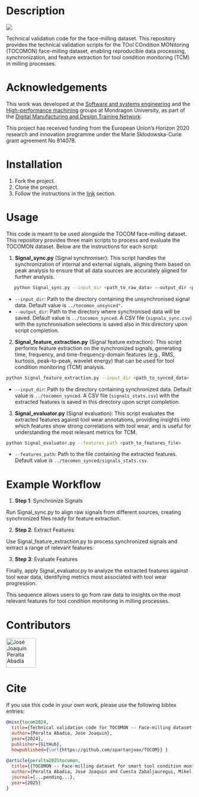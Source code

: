 # Description
<a href="https://github.com/spartanjoax/TOCOM">
    <img src="https://img.shields.io/badge/Python-3.7%20%7C%203.8-blue?style=for-the-badge&logo=python" />
</a>

Technical validation code for the  face-milling dataset.
This repository provides the technical validation scripts for the TOol COndition MONitoring (TOCOMON) face-milling dataset, 
enabling reproducible data processing, synchronization, and feature extraction for tool condition monitoring (TCM) in milling processes.

# Acknowledgements
This work was developed at the [Software and systems engineering](https://www.mondragon.edu/en/research-transfer/engineering-technology/research-and-transfer-groups/-/mu-inv-mapping/grupo/ingenieria-del-sw-y-sistemas) 
and the [High-performance machining](https://www.mondragon.edu/en/research-transfer/engineering-technology/research-and-transfer-groups/-/mu-inv-mapping/grupo/mecanizado-de-alto-rendimiento) 
groups at Mondragon University, as part of the [Digital Manufacturing and Design Training Network](https://dimanditn.eu/es/home).

This project has received funding from the European Union’s Horizon 2020 research and innovation programme under the Marie Skłodowska-Curie grant agreement No 814078.

# Installation
1. Fork the project.
2. Clone the project.
3. Follow the instructions in the [link](#usage) section.

# Usage
This code is meant to be used alongside the TOCOM face-milling dataset. This repository provides three main scripts to process and evaluate the TOCOMON dataset. 
Below are the instructions for each script:

1. **Signal_sync.py** (Signal synchroniser):
This script handles the synchronization of internal and external signals, aligning them based on peak analysis to ensure that all data sources are accurately 
aligned for further analysis. 

```bash
   python Signal_sync.py --input_dir <path_to_raw_data> --output_dir <path_to_synced_data>
```
- `--input_dir`: Path to the directory containing the unsynchronised signal data. Default value is `../tocomon_unsynced"`.
- `--output_dir`: Path to the directory where synchronised data will be saved. Default value is `../tocomon_synced`. A CSV file (`signals_sync.csv`) with the synchronisation selections is saved also in this directory  upon script completion.

2. **Signal_feature_extraction.py** (Signal feature extraction):
This script performs feature extraction on the synchronized signals, generating time, frequency, and time-frequency-domain features 
(e.g., RMS, kurtosis, peak-to-peak, wavelet energy) that can be used for tool condition monitoring (TCM) analysis.

```bash
python Signal_feature_extraction.py --input_dir <path_to_synced_data>
```
- `--input_dir`: Path to the directory containing synchronized data. Default value is `../tocomon_synced`. A CSV file (`signals_stats.csv`) with the extracted features 
is saved in this directory upon script completion.

3. **Signal_evaluator.py** (Signal evaluation):
This script evaluates the extracted features against tool wear annotations, providing insights into which features show strong correlations with tool wear, and is 
useful for understanding the most relevant metrics for TCM.

```bash
python Signal_evaluator.py --features_path <path_to_features_file>
```
- `--features_path`: Path to the file containing the extracted features. Default value is `../tocomon_synced/signals_stats.csv`.

# Example Workflow
1. **Step 1**: Synchronize Signals

Run Signal_sync.py to align raw signals from different sources, creating synchronized files ready for feature extraction.

2. **Step 2**: Extract Features

Use Signal_feature_extraction.py to process synchronized signals and extract a range of relevant features.

3. **Step 3**: Evaluate Features

Finally, apply Signal_evaluator.py to analyze the extracted features against tool wear data, identifying metrics most associated with tool wear progression.

This sequence allows users to go from raw data to insights on the most relevant features for tool condition monitoring in milling processes.

# Contributors

[//]: contributor-faces

<a href="https://github.com/spartanjoax"><img src="https://avatars.githubusercontent.com/u/29443664?v=4" title="José Joaquín Peralta Abadía" width="80" height="80"></a>

[//]: contributor-faces

# Cite

If you use this code in your own work, please use the following bibtex entries:

```bibtex
@misc{tocom2024, 
  title={Technical validation code for TOCOMON -- Face-milling dataset for smart tool condition monitoring}, 
  author={Peralta Abadia, Jose Joaquin}, 
  year={2024}, 
  publisher={GitHub}, 
  howpublished={\url{https://github.com/spartanjoax/TOCOM}} }
  
@article{peralta2025tocomon,
  title={{TOCOMON -- Face-milling dataset for smart tool condition monitoring}},
  author={Peralta Abadia, Jose Joaquin and Cuesta Zabaljauregui, Mikel and Larrinaga Barrenechea, Felix},
  journal={...pending...},
  year={2025}
}
```